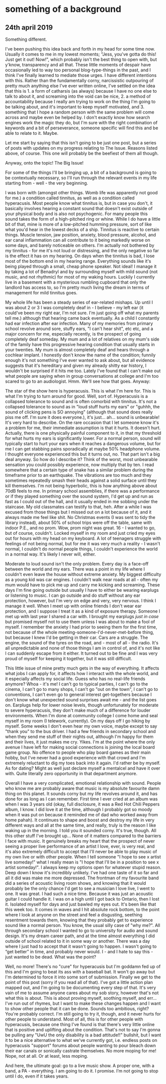 # something of a background
## 24th april 2019

Something different.

I've been pushing this idea back and forth in my head for some time now. Usually it comes to me in my lowest moments; "Jess, you've gotta do this! Just get it out! Now!", which probably isn't the best thing to open with, but y'know, transparency and all that. These little moments of despair have occasionally led to way too personal blog-type-things in the past, and I think I've finally learned to mediate those urges. I have different intentions with this. Rather than the fundamentally corny, narcissistic outpouring of pretty much anything else I've ever written online, I've settled on the idea that this is 1. a form of catharsis (as always) because I have no one else to talk to about it, and screaming into the void can be nice, 2. a method of accountability because I really am trying to work on the thing I'm going to be talking about, and it's important to keep myself motivated, and 3. something that I hope a random person with the same problem will come across and maybe even be helped by. I don't exactly know how search engines work the magic they do, but I'm sure with the right combination of keywords and a bit of perseverance, someone specific will find this and be able to relate to it. Maybe.

Let me start by saying that this isn't going to be just one post, but a series of posts with updates on my progress relating to The Issue. Reasons listed above, of course. This one will probably be the beefiest of them all though.

Anyway, onto the topic! The Big Issue!

For some of the things I'll be bringing up, a bit of a background is going to be contextually necessary, so I'll run through the relevant events in my life starting from - well - the very beginning.

I was born with (amongst other things. Womb life was apparently not good for me.) a condition called tinnitus, as well as a condition called hyperacusis. Most people know what tinnitus is, but in case you don't, it basically involves hearing a constant sound that doesn't exist outside of your physical body and is also not psychogenic. For many people this sound takes the form of a high-pitched ring or whine. While I do have a little bit of that, mine is more of a low-pitched humming pressure, sort of like what you'd hear in the lowest decks of a ship. Tinnitus is reactive to certain things. Muscle tension, jaw position, anxiety, blood pressure, alcohol, and ear canal inflammation can all contribute to it being markedly worse on some days, and barely noticeable on others. I'm actually not bothered by my tinnitus - for me it's not loud or distressing, and the only negative so far is the effect it has on my hearing. On days when the tinnitus is bad, I lose most of the bottom end in my hearing range. Everything sounds like it's being played through a small, cheap phone speaker. Not ideal! I manage it by taking a lot of Benadryl and by surrounding myself with mild sound (not music, and not rhythmic) for most of my waking hours. Luckily I currently live in a basement with a mysterious rumbling cupboard that only the landlord has access to, so I'm pretty much living the dream in terms of management for mild tinnitus goes.

My whole life has been a steady series of ear-related mishaps. Up until I was about 2 or 3 I was completely deaf in - I believe - my left ear (it could've been my right ear, I'm not sure. I'm just going off what my parents tell me.) although that hearing came back eventually. As a child I constantly had ear infection after ear infection. Many of my memories from primary school revolve around sore, stuffy ears, "I can't hear shit", etc etc, and a major concern for me, especially recently, is the prospect of going completely deaf someday. My mum and a lot of relatives on my mum's side of the family have this progressive hearing condition that usually starts in your twenties. My mum is almost completely deaf and hears through a cochlear implant. I honestly don't know the name of the condition; funnily enough it's not something I've ever wanted to ask about, but all evidence suggests that it's hereditary and given my already shitty ear history, I wouldn't be surprised if it hits me too. Lately I've found that I can't make out what people are saying when in group conversations at college and I'm too scared to go to an audiologist. Hmm. We'll see how that goes. Anyway:

The star of the show here is hyperacusis. This is what I'm here for. This is what I'm trying to turn around for good. Well, sort of. Hyperacusis is a collapsed tolerance to sound and is often comorbid with tinnitus. It's not a collapsed tolerance to sound as in "loud stuff hurts my ears" or "guhhh, the sound of clicking pens is SO annoying" (although that sound does really piss me off. I'm sure it does everyone.), it's just... ah... sound is unbearable! It's very hard to describe. On the rare occasion that I let someone know it's a problem for me, their immediate assumption is that it hurts. It doesn't hurt. Actually, there is one physically painful component to it, in that my threshold for what hurts my ears is significantly lower. For a normal person, sound will typically start to hurt your ears when it reaches a dangerous volume, but for me I can get stabbing pains sporadically at maybe 50% headphone volume. I thought everyone experienced this but it turns out, no. That part isn't a big deal anyway. So how do I describe it? Think of the worst, most unbearable sensation you could possibly experience, now multiply that by ten. I read somewhere that a certain type of snake has a similar problem during the timeframe prior to an earthquake. The vibrations are too much and they sometimes repeatedly smash their heads against a solid surface until they kill themselves. I'm not being hyperbolic, this is how anything above about 70dB feels to me. In primary school assemblies, if there was a performance or if they played something over the sound system, I'd get up and run as fast as I could out of the hall, and it usually ended in me sobbing under the staircase. My old classmates can testify to that, heh. After a while I was excused from those things but I missed out on a lot because of it, and it always made me feel like shit. No Christmas events (I was sent to tidy the library instead), about 50% of school trips were off the table, same with indoor P.E., and no prom. Wow, prom night was great. 16 - I wanted to go, but of course, couldn't. Locked myself in my room and just cried my eyes out for hours with my head on my keyboard. A lot of teenagers struggle with feelings of not being normal, but for me it was very much a reality - I wasn't normal, I couldn't do normal people things, I couldn't experience the world in a normal way. It's likely I never will, either.

Moderate to loud sound isn't the only problem. Every day is a face-off between the world and my ears. There was a point in my life where I couldn't even leave the house without extreme anxiety. My biggest difficulty as a young kid was car engines. I couldn't walk near roads at all - often my mum would have to pick me up and carry me kicking and screaming. These days I'm fine going outside but usually I have to either be wearing earplugs or listening to music. I can go outside and do stuff without any ear protection, however, but I'm very on edge and very, very nervous. I think I manage it well. When I meet up with online friends I don't wear ear protection, and I suppose I treat it as a kind of exposure therapy. Someone I met up with last year I shared a car with. I brought my earplugs *just in case* but promised myself not to use them unless I was about to make a fool of myself. I remember the anxiety I had prior to seeing them for the first time, not because of the whole meeting-someone-I'd-never-met-before thing, but because I knew I'd be getting in their car. Cars are a struggle. The engine, the sound of the tyres on the road, and - most of all - the radio. It's all unpredictable and none of those things I am in control of, and it's not like I can suddenly escape from it either. It turned out to be fine and I was very proud of myself for keeping it together, but it was still difficult.

This little issue of mine pretty much gets in the way of everything. It affects what jobs I can apply for, it affects how I interact with the whole world, and it especially affects my social life. Guess who has no real-life friends anymore? Whoa - it's me! I can't go to typical parties, I can't go to the cinema, I can't go to many shops, I can't go "out on the town", I can't go to conventions, I can't even go to general interest get-togethers because I don't know what unexpected sound surprises await me - and the list goes on. Earplugs help for lower noise levels, though unfortunately for moderate to severe hyperacusis, they don't make much of a difference for louder environments. When I'm done at community college I come home and seal myself in my room (I telework, currently). On my days off I go hiking by myself. Some weeks I don't even hear my own voice, maybe except to say "thank you" to the bus driver. I had a few friends in secondary school and when they send me stuff of their nights out, although I'm happy for them and their lives, it just makes me cry. Yikes. I'm at the point where the only avenue I have left for making social connections is joining the local board game group. No offence to people who play board games as their main hobby, but I've never had a good experience with that crowd and I'm extremely reluctant to dig my toes back into it again. I'd rather be by myself. As for dating? Might as well just declare myself a mentalcel and have it over with. Quite literally zero opportunity in that department anymore.

Overall I have a very complicated, emotional relationship with sound. People who know me are probably aware that music is my absolute favourite damn thing on this planet. It sounds corny but my life revolves around it, and has done for as long as I can remember. First time I ever cried at an album was when I was 3 years old (okay, full disclosure, it was a Red Hot Chili Peppers album, I know. I did love it at the time, although I probably got so moody when it was put on because it reminded me of dad who worked away from home pahah). It continues to shape and boost and destroy my life in very different ways and all at the same time, and really, truly is the reason I like waking up in the morning. I told you it sounded corny. It's true, though. All this other stuff I've brought up... None of it matters compared to the barriers I face with music. It genuinely breaks my heart that the prospect of never seeing a proper live performance of an artist I love, ever, is very real, and it's also extremely difficult to accept that I'll never be able to play music of my own live or with other people. When I tell someone "I hope to see x artist live someday!" what I really mean is "I hope that I'll be in a position to see x artist someday!". I always keep my options open for whatever stupid reason. Deep down I know it's incredibly unlikely. I've had one taste of it so far and all it did was make me more depressed. The frontman of my favourite band did a series of acoustic living room shows, and knowing that it would probably be the only chance I'd get to see a musician I love live, I went to one. It was great. I had such a nice time. Because it was just an acoustic guitar I could handle it. I was on a high until I got back to Ontario, then I lost it. Isolated myself for days and just bawled my eyes out. It's been like that this week too. It comes in waves and I hit absolute rock bottom, to the point where I look at anyone on the street and feel a disgusting, seething resentment towards them, knowing that they probably get to experience sound like a normal person. You know, the usual silly case of "why me?". All through secondary school I wanted to go to university for audio and sound design. It's my dream career path, and at the time almost everything I did outside of school related to it in some way or another. There was a day where I just had to accept that it wasn't going to happen. I wasn't going to “get better” in time, and probably never would. I - and I hate to say this - just wanted to be dead. What was the point?

Well, no more! There's no "cure" for hyperacusis but I'm goddamn fed up of this and I'm going to beat its ass with a baseball bat. It won't go away but I'm determined to force it into some sort of submission. Finally we get to the point of this post (sorry if you read all of that). I've got a little action plan mapped out, and I'm going to be documenting every step of that. It's very vain of me to assume anyone cares about my sob story, however that's not what this is about. This is about proving myself, soothing myself, and err... I've run out of rhymes, but I want to make these changes happen and I want to show other people that it can be done. Sounds too ambitious, right? You're probably correct. I'm still going to try it, though, and it never hurts for other people to understand. Most of all, this is for other people with hyperacusis, because one thing I've found is that there's very little online that is positive and uplifting about the condition. That's not to say I'm gonna be pulling any "UwU the only disability is a bad attitude!!" bullshit, but I want it to be a nice alternative to what we've currently got, i.e. endless posts on hyperacusis "support" forums about people wanting to pour bleach down their ear canals or sonically castrate themselves. No more moping for me! Nope, not at all. Or at least, less moping.

And here, the ultimate goal: go to a live music show. A proper one, with a band, a PA - everything. I am going to do it. I promise. I’m not going to stop until I do, even if it takes years.
